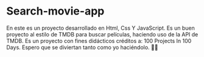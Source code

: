 # Search-movie-app
En este es un proyecto desarrollado en Html, Css Y JavaScript. Es un buen proyecto al estilo de TMDB para buscar películas, haciendo uso de la API de TMDB. Es un proyecto con fines didácticos créditos a: 100 Projects In 100 Days. Espero que se diviertan tanto como yo haciéndolo. 🤞🤖
